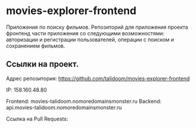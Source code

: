 # movies-explorer-frontend

Приложения по поиску фильмов.
Репозиторий для приложения проекта фронтенд части приложения со следующими возможностями: авторизации и регистрации пользователей, операции с поиском и сохранением фильмов.

## Ссылки на проект.

Адрес репозитория: https://github.com/talidoom/movies-explorer-frontend

IP: 158.160.48.80

Frontend: movies-talidoom.nomoredomainsmonster.ru
Backend: api.movies-talidoom.nomoredomainsmonster.ru

Ссылка на Pull Requests:
